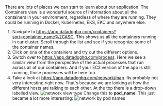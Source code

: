 There are lots of places we can start to learn about our application. The Containers view is a wonderful source of information about all the containers in your environment, regardless of where they are running. They could be running in Docker, Kubernetes, EKS, EKC and anywhere else. 

1.  Navigate to https://app.datadoghq.com/containers?sort=container_name%2CASC. This shows us all the containers running in our cluster. Scroll through the list and see if you recognize some of the container names. 
2.  Click on one of the containers and try out the different options.
3.  Switch over to https://app.datadoghq.com/process. Here we see a similar view from the perspective of the actual processes that run across all of our containers. And if your EC2 version of the app is still running, those processes will be here too.
4.  Take a look at https://app.datadoghq.com/network/map. Its probably not very interesting right now. That's because we are looking at how the different hosts are talking to each other. At the top there is a drop-down labelled view. ![network view type](/images/dd-network-view-type.png) Change this to **pod_name**. This just became a lot more interesting: ![network by pod names](/images/dd-network-by-pod-names.png)

